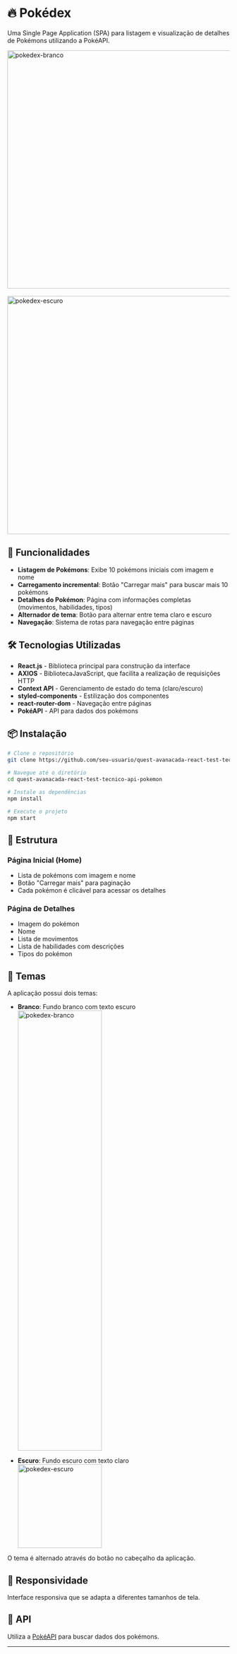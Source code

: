# 🔥 Pokédex 

Uma Single Page Application (SPA) para listagem e visualização de detalhes de Pokémons utilizando a PokéAPI.

<div align="left">
    <img width="960" height="540" alt="pokedex-branco" src="https://github.com/user-attachments/assets/86bec111-b065-4bd1-9713-3d0a2c534932" />
</div>

<br>

<div align="left">
    <img width="960" height="540" alt="pokedex-escuro" src="https://github.com/user-attachments/assets/2f76a066-b225-4d2c-ab79-0bd5059c026b" />
</div>

## 🚀 Funcionalidades

- **Listagem de Pokémons**: Exibe 10 pokémons iniciais com imagem e nome
- **Carregamento incremental**: Botão "Carregar mais" para buscar mais 10 pokémons
- **Detalhes do Pokémon**: Página com informações completas (movimentos, habilidades, tipos)
- **Alternador de tema**: Botão para alternar entre tema claro e escuro
- **Navegação**: Sistema de rotas para navegação entre páginas

## 🛠️ Tecnologias Utilizadas

- **React.js** - Biblioteca principal para construção da interface
- **AXIOS** - BibliotecaJavaScript, que facilita a realização de requisições HTTP
- **Context API** - Gerenciamento de estado do tema (claro/escuro)
- **styled-components** - Estilização dos componentes
- **react-router-dom** - Navegação entre páginas
- **PokéAPI** - API para dados dos pokémons

## 📦 Instalação

```bash
# Clone o repositório
git clone https://github.com/seu-usuario/quest-avanacada-react-test-tecnico-api-pokemon.git

# Navegue até o diretório
cd quest-avanacada-react-test-tecnico-api-pokemon

# Instale as dependências
npm install

# Execute o projeto
npm start
```

## 🎯 Estrutura

### Página Inicial (Home)
- Lista de pokémons com imagem e nome
- Botão "Carregar mais" para paginação
- Cada pokémon é clicável para acessar os detalhes

### Página de Detalhes
- Imagem do pokémon
- Nome
- Lista de movimentos
- Lista de habilidades com descrições
- Tipos do pokémon

## 🎨 Temas

A aplicação possui dois temas:
- **Branco**: Fundo branco com texto escuro
  <div align="left">
   <img width="190em" height="998" alt="pokedex-branco" src="https://github.com/user-attachments/assets/01a05599-1d8a-40ce-a322-b2a1a0def92b" />
</div>

- **Escuro**: Fundo escuro com texto claro
  <div align="left">
   <img height="190em" alt="pokedex-escuro" src="https://github.com/user-attachments/assets/7bac0918-946f-49f8-bc45-0fccf5f8688d" />
</div>


O tema é alternado através do botão no cabeçalho da aplicação.

## 📱 Responsividade

Interface responsiva que se adapta a diferentes tamanhos de tela.

## 🔗 API

Utiliza a [PokéAPI](https://pokeapi.co/) para buscar dados dos pokémons.

---
